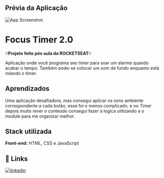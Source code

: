 
## Prévia da Aplicação

![App Screenshot](https://i.imgur.com/zKOGmgK.png)

# Focus Timer 2.0

**::Projeto feito pós aula da ROCKETSEAT::**

Aplicação onde você programa seu timer para soar um alarme quando acabar o tempo.
Também pode-se colocar um som de fundo enquanto está rolando o timer.
## Aprendizados

Uma aplicação desafiadora, mas consegui aplicar os sons ambiente correspondente a cada botão, esse foi o menos complicado, e no Timer depois muito rever o conteúdo consegui fazer a logica utilizando a o module para me organizar melhor.
## Stack utilizada

**Front-end:** HTML, CSS e JavaScript


## 🔗 Links
[![linkedin](https://img.shields.io/badge/linkedin-0A66C2?style=for-the-badge&logo=linkedin&logoColor=white)](https://www.linkedin.com/in/karencscardoso)

